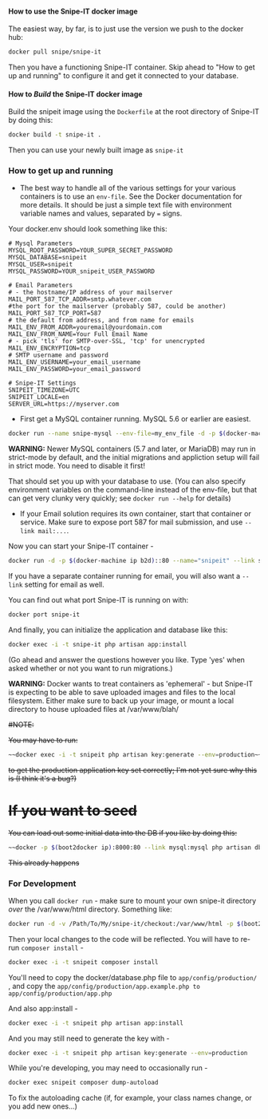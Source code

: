 #### How to use the Snipe-IT docker image #####

The easiest way, by far, is to just use the version we push to the docker hub:

```sh
docker pull snipe/snipe-it
```

Then you have a functioning Snipe-IT container. Skip ahead to "How to get up and 
running" to configure it and get it connected to your database.

#### How to *Build* the Snipe-IT docker image ####

Build the snipeit image using the ```Dockerfile``` at the root directory of Snipe-IT by doing this:

```sh
docker build -t snipe-it .
```

Then you can use your newly built image as ```snipe-it```

### How to get up and running ###

* The best way to handle all of the various settings for your various containers is to use an `env-file`. 
See the Docker documentation for more details. It should be just a simple text file with environment 
variable names and values, separated by ```=``` signs.

Your docker.env should look something like this:

```env
# Mysql Parameters
MYSQL_ROOT_PASSWORD=YOUR_SUPER_SECRET_PASSWORD
MYSQL_DATABASE=snipeit
MYSQL_USER=snipeit
MYSQL_PASSWORD=YOUR_snipeit_USER_PASSWORD

# Email Parameters
# - the hostname/IP address of your mailserver
MAIL_PORT_587_TCP_ADDR=smtp.whatever.com
#the port for the mailserver (probably 587, could be another)
MAIL_PORT_587_TCP_PORT=587
# the default from address, and from name for emails
MAIL_ENV_FROM_ADDR=youremail@yourdomain.com
MAIL_ENV_FROM_NAME=Your Full Email Name
# - pick 'tls' for SMTP-over-SSL, 'tcp' for unencrypted
MAIL_ENV_ENCRYPTION=tcp
# SMTP username and password
MAIL_ENV_USERNAME=your_email_username
MAIL_ENV_PASSWORD=your_email_password

# Snipe-IT Settings
SNIPEIT_TIMEZONE=UTC
SNIPEIT_LOCALE=en
SERVER_URL=https://myserver.com
```
* First get a MySQL container running. MySQL 5.6 or earlier are easiest.

```sh
docker run --name snipe-mysql --env-file=my_env_file -d -p $(docker-machine ip b2d)::3306 mysql-56
```

**WARNING:** Newer MySQL containers (5.7 and later, or MariaDB) may run in strict-mode by default, and the initial
migrations and appliction setup will fail in strict mode. You need to disable it
first!

That should set you up with your database to use. (You can also specify environment variables on the command-line instead of the env-file, but that can get very clunky very quickly; see ```docker run --help``` for details)

* If your Email solution requires its own container, start that container or service. Make sure to expose port 587 for mail submission, and use ```--link mail:...```.

Now you can start your Snipe-IT container -
```sh
docker run -d -p $(docker-machine ip b2d)::80 --name="snipeit" --link snipe-mysql:mysql --env-file=my_env_file snipe-it 
```
If you have a separate container running for email, you will also want a ```--link``` setting for email as well.

You can find out what port Snipe-IT is running on with:

```sh
docker port snipe-it
```

And finally, you can initialize the application and database like this:

```sh
docker exec -i -t snipe-it php artisan app:install
```

(Go ahead and answer the questions however you like. Type 'yes' when asked whether or not you want to run migrations.)

**WARNING:** Docker wants to treat containers as 'ephemeral' - but Snipe-IT is
expecting to be able to save uploaded images and files to the local filesystem.
Either make sure to back up your image, or mount a local directory to house
uploaded files at /var/www/blah/

~~#NOTE:~~

~~You may have to run:~~

```sh
~~docker exec -i -t snipeit php artisan key:generate --env=production~~
```

~~to get the production application key set correctly; I'm not yet sure why this is (I think it's a bug?)~~

# ~~If you want to seed~~

~~You can load out some initial data into the DB if you like by doing this:~~

```sh
~~docker -p $(boot2docker ip):8000:80 --link mysql:mysql php artisan db:seed~~
```

~~This already happens~~

### For Development ###

When you call ```docker run``` - make sure to mount your own snipe-it directory *over* the /var/www/html directory. Something like:

```sh
docker run -d -v /Path/To/My/snipe-it/checkout:/var/www/html -p $(boot2docker ip)::80  --name="snipeit" --link mysql:mysql snipeit
```

Then your local changes to the code will be reflected. You will have to re-run ```composer install``` - 

```sh
docker exec -i -t snipeit composer install
```

You'll need to copy the docker/database.php file to ```app/config/production/``` , and copy the ```app/config/production/app.example.php to app/config/production/app.php```

And also app:install - 

```sh
docker exec -i -t snipeit php artisan app:install
```

And you may still need to generate the key with - 

```sh
docker exec -i -t snipeit php artisan key:generate --env=production
```
While you're developing, you may need to occasionally run -

```sh
docker exec snipeit composer dump-autoload
```

To fix the autoloading cache (if, for example, your class names change, or you add new ones...)
